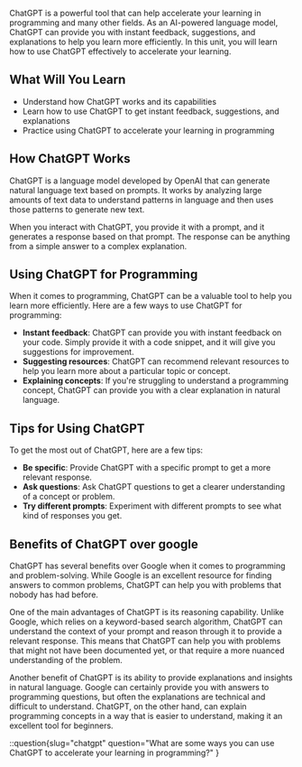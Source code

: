 ChatGPT is a powerful tool that can help accelerate your learning in programming and many other fields. As an AI-powered language model, ChatGPT can provide you with instant feedback, suggestions, and explanations to help you learn more efficiently. In this unit, you will learn how to use ChatGPT effectively to accelerate your learning.

## What Will You Learn

- Understand how ChatGPT works and its capabilities
- Learn how to use ChatGPT to get instant feedback, suggestions, and explanations
- Practice using ChatGPT to accelerate your learning in programming

## How ChatGPT Works

ChatGPT is a language model developed by OpenAI that can generate natural language text based on prompts. It works by analyzing large amounts of text data to understand patterns in language and then uses those patterns to generate new text.

When you interact with ChatGPT, you provide it with a prompt, and it generates a response based on that prompt. The response can be anything from a simple answer to a complex explanation.

## Using ChatGPT for Programming

When it comes to programming, ChatGPT can be a valuable tool to help you learn more efficiently. Here are a few ways to use ChatGPT for programming:

- **Instant feedback**: ChatGPT can provide you with instant feedback on your code. Simply provide it with a code snippet, and it will give you suggestions for improvement.
- **Suggesting resources**: ChatGPT can recommend relevant resources to help you learn more about a particular topic or concept.
- **Explaining concepts**: If you're struggling to understand a programming concept, ChatGPT can provide you with a clear explanation in natural language.

## Tips for Using ChatGPT

To get the most out of ChatGPT, here are a few tips:

- **Be specific**: Provide ChatGPT with a specific prompt to get a more relevant response.
- **Ask questions**: Ask ChatGPT questions to get a clearer understanding of a concept or problem.
- **Try different prompts**: Experiment with different prompts to see what kind of responses you get.

## Benefits of ChatGPT over google

ChatGPT has several benefits over Google when it comes to programming and problem-solving. While Google is an excellent resource for finding answers to common problems, ChatGPT can help you with problems that nobody has had before.

One of the main advantages of ChatGPT is its reasoning capability. Unlike Google, which relies on a keyword-based search algorithm, ChatGPT can understand the context of your prompt and reason through it to provide a relevant response. This means that ChatGPT can help you with problems that might not have been documented yet, or that require a more nuanced understanding of the problem.

Another benefit of ChatGPT is its ability to provide explanations and insights in natural language. Google can certainly provide you with answers to programming questions, but often the explanations are technical and difficult to understand. ChatGPT, on the other hand, can explain programming concepts in a way that is easier to understand, making it an excellent tool for beginners.

::question{slug="chatgpt" question="What are some ways you can use ChatGPT to accelerate your learning in programming?" }